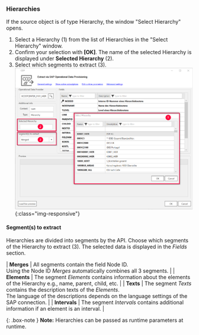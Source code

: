 
### Hierarchies

If the source object is of type Hierarchy, the window "Select Hierarchy" opens.

1. Select a Hierarchy (1) from the list of Hierarchies in the "Select Hierarchy" window. 
2. Confirm your selection with **[OK]**. The name of the selected Hierarchy is displayed under **Selected Hierarchy** (2).
3. Select which segments to extract (3). 
![Select-Hierarchy](/img/content/odp/select-hierarchy.png){:class="img-responsive"}


#### Segment(s) to extract
Hierarchies are divided into segments by the API.
Choose which segments of the Hierarchy to extract (3).
The selected data is displayed in the *Fields* section.

| **Merges**      | All segments contain the field Node ID. <br> Using the Node ID *Merges* automatically combines all 3 segments. | 
| **Elements**      | The segment *Elements* contains information about the elements of the Hierarchy e.g., name, parent, child, etc.     | 
| **Texts** | The segment *Texts* contains the description texts of the *Elements*. <br> The language of the descriptions depends on the language settings of the SAP connection.     | 
| **Intervals** | The segment *Intervals* contains additional information if an element is an interval.      | 


{: .box-note }
**Note:** Hierarchies can be passed as runtime parameters at runtime.